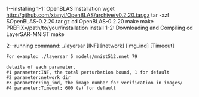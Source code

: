 1--installing
  1-1: OpenBLAS Installation
	wget http://github.com/xianyi/OpenBLAS/archive/v0.2.20.tar.gz
	tar -xzf SOpenBLAS-0.2.20.tar.gz
	cd OpenBLAS-0.2.20
	make
	make PREFIX=/path/to/your/installation install
  1-2: Downloading and Compiling
	cd LayerSAR-MNIST
	make

2--running command:
       ./layersar [INF] [network] [img_ind] [Timeout]

	For example: ./layersar 5 models/mnist512.nnet 79

	details of each parameter.
	#1 parameter:INF, the total perturbation bound, 1 for default
	#2 parameter:network dir
	#3 parameter:img_ind, the image number for verification in images/
	#4 parameter:Timeout; 600 (s) for default 
